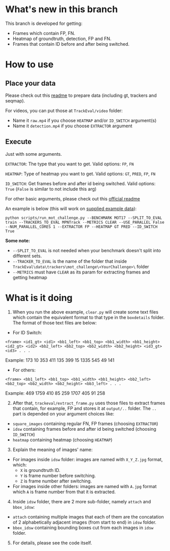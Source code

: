 # What's new in this branch  

This branch is developed for getting:  
- Frames which contain FP, FN.  
- Heatmap of groundtruth, detection, FP and FN.  
- Frames that contain ID before and after being switched.  
  
# How to use  
  
## Place your data  
  
Please check out this [readme](https://github.com/thanhtvt/TrackEval/blob/master/docs/MOTChallenge-Official/Readme.md#evaluating-on-your-own-data) to prepare data (including gt, trackers and seqmap).  

For videos, you can put those at `TrackEval/video` folder:
- Name it `raw.mp4` if you choose `HEATMAP` and/or `ID_SWITCH` argument(s)
- Name it `detection.mp4` if you choose `EXTRACTOR` argument
  
## Execute  

Just with some arguments.  
  
```EXTRACTOR```: The type that you want to get. Valid options: `FP`, `FN`  
  
```HEATMAP```: Type of heatmap you want to get. Valid options: `GT`, `PRED`, `FP`, `FN`  
  
```ID_SWITCH```: Get frames before and after id being switched. Valid options: `True` (`False` is similar to not include this arg)  
  
For other basic arguments, please check out this [official readme](https://github.com/thanhtvt/TrackEval/blob/master/docs/MOTChallenge-Official/Readme.md#evaluation)
  
An example is below (this will work on [supplied example data](https://omnomnom.vision.rwth-aachen.de/data/TrackEval/data.zip)):  
```   
python scripts/run_mot_challenge.py --BENCHMARK MOT17 --SPLIT_TO_EVAL train --TRACKERS_TO_EVAL MPNTrack --METRICS CLEAR --USE_PARALLEL False --NUM_PARALLEL_CORES 1 --EXTRACTOR FP --HEATMAP GT PRED --ID_SWITCH True  
```  
  
**Some note:**
- `--SPLIT_TO_EVAL` is not needed when your benchmark doesn't split into different sets.
- `--TRACKER_TO_EVAL` is the name of the folder that inside `TrackEval\data\trackers\mot_challenge\<YourChallenge>\` folder
- `--METRICS` must have `CLEAR` as its param for extracting frames and getting heatmap
  
# What is it doing  
  
1. When you run the above example, `clear.py` will create some text files which contain the equivalent format to that type in the `boxdetails` folder. The format of those text files are below:  
- For ID Switch:  
```
<frame> <id1_gt> <id1> <bb1_left> <bb1_top> <bb1_width> <bb1_height> <id2_gt> <id2> <bb2_left> <bb2_top> <bb2_width> <bb2_height> <id3_gt> <id3> . . .
```  
Example: 173 10 353 411 135 399 15 1335 545 49 141
- For others:  
```
<frame> <bb1_left> <bb1_top> <bb1_width> <bb1_height> <bb2_left> <bb2_top> <bb2_width> <bb2_height> <bb3_left> . . .
```  
Example: 469 1759 410 85 259 1707 405 91 258
  
2. After that, `trackeval/extract_frame.py` uses those files to extract frames that contain, for example, FP and stores it at `output/..` folder. The `..` part is depended on your argument choices like:  
- `square_images` containing regular FN, FP frames (choosing `EXTRACTOR`)
- `idsw` containing frames before and after id being switched (choosing `ID_SWITCH`)
- `heatmap` containing heatmap (choosing `HEATMAP`) 
  
3. Explain the meaning of images' name:
- For images inside `idsw` folder: images are named with `X_Y_Z.jpg` format, which:
  * `X` is groundtruth ID.
  * `Y` is frame number before switching.
  * `Z` is frame number after switching.
- For images inside other folders: images are named with `A.jpg` format which `A` is frame number from that it is extracted.
  
4.  Inside `idsw` folder, there are 2 more sub-folder, namely `attach` and `bbox_idsw`:
- `attach` containing multiple images that each of them are the concatation of 2 alphabetically adjacent images (from start to end) in `idsw` folder.
- `bbox_idsw` containing bounding boxes cut from each images in `idsw` folder.

5. For details, please see the code itself.
